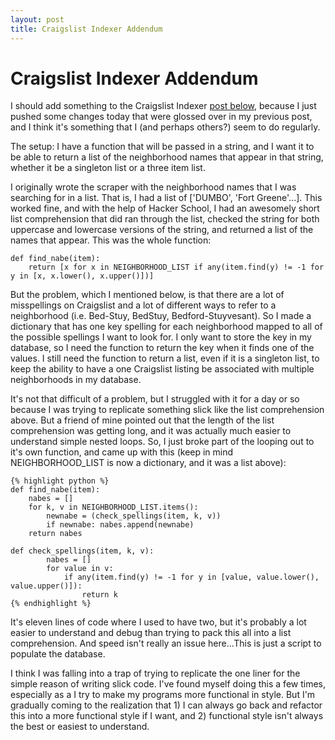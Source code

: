 ```yaml
---
layout: post
title: Craigslist Indexer Addendum
---
```


Craigslist Indexer Addendum
=====
I should add something to the Craigslist Indexer [post below][1], because I just pushed some changes today that were glossed over in my previous post, and I think it's something that I (and perhaps others?) seem to do regularly.

[1]: /2013/01/07/cl_indexer/ "Craigslist Indexer"

The setup:  I have a function that will be passed in a string, and I want it to be able to return a list of the neighborhood names that appear in that string, whether it be a singleton list or a three item list.

I originally wrote the scraper with the neighborhood names that I was searching for in a list.  That is, I had a list of ['DUMBO', 'Fort Greene'...].  This worked fine, and with the help of Hacker School, I had an awesomely short list comprehension that did ran through the list, checked the string for both uppercase and lowercase versions of the string, and returned a list of the names that appear.  This was the whole function:

    def find_nabe(item):
        return [x for x in NEIGHBORHOOD_LIST if any(item.find(y) != -1 for y in [x, x.lower(), x.upper()])]

But the problem, which I mentioned below, is that there are a lot of misspellings on Craigslist and a lot of different ways to refer to a neighborhood (i.e. Bed-Stuy, BedStuy, Bedford-Stuyvesant).  So I made a dictionary that has one key spelling for each neighborhood mapped to all of the possible spellings I want to look for.  I only want to store the key in my database, so I need the function to return the key when it finds one of the values.  I still need the function to return a list, even if it is a singleton list, to keep the ability to have a one Craigslist listing be associated with multiple neighborhoods in my database.

It's not that difficult of a problem, but I struggled with it for a day or so because I was trying to replicate something slick like the list comprehension above.  But a friend of mine pointed out that the length of the list comprehension was getting long, and it was actually much easier to understand simple nested loops.  So, I just broke part of the looping out to it's own function, and came up with this (keep in mind NEIGHBORHOOD_LIST is now a dictionary, and it was a list above):

    {% highlight python %}
    def find_nabe(item):
        nabes = []
        for k, v in NEIGHBORHOOD_LIST.items():
            newnabe = (check_spellings(item, k, v))
            if newnabe: nabes.append(newnabe)
        return nabes

    def check_spellings(item, k, v):
            nabes = []
            for value in v:
                if any(item.find(y) != -1 for y in [value, value.lower(), value.upper()]):
                    return k
    {% endhighlight %}

It's eleven lines of code where I used to have two, but it's probably a lot easier to understand and debug than trying to pack this all into a list comprehension.  And speed isn't really an issue here...This is just a script to populate the database.

I think I was falling into a trap of trying to replicate the one liner for the simple reason of writing slick code.  I've found myself doing this a few times, especially as a I try to make my programs more functional in style.  But I'm gradually coming to the realization that 1) I can always go back and refactor this into a more functional style if I want, and 2) functional style isn't always the best or easiest to understand.
